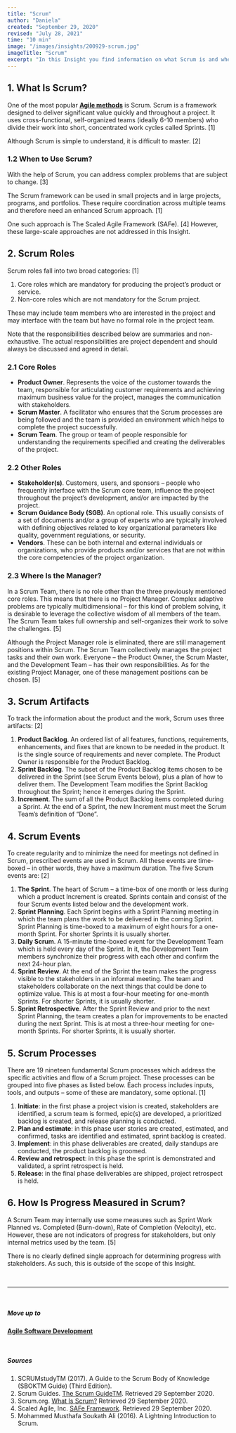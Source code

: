 ```yaml
---
title: "Scrum"
author: "Daniela"
created: "September 29, 2020"
revised: "July 28, 2021"
time: "10 min"
image: "/images/insights/200929-scrum.jpg"
imageTitle: "Scrum"
excerpt: "In this Insight you find information on what Scrum is and when to use it. In addition, it unwraps the Scrum roles, artifacts, events, and processes, and how to measure progress in Scrum."
---
```


## 1. What Is Scrum?

One of the most popular [**Agile methods**](/insights/agile-software-development) is Scrum. Scrum is a framework designed to deliver significant value quickly and throughout a project. It uses cross-functional, self-organized teams (ideally 6-10 members) who divide their work into short, concentrated work cycles called Sprints. [1]

Although Scrum is simple to understand, it is difficult to master. [2]

### 1.2 When to Use Scrum?

With the help of Scrum, you can address complex problems that are subject to change. [3]

The Scrum framework can be used in small projects and in large projects, programs, and portfolios. These require coordination across multiple teams and therefore need an enhanced Scrum approach. [1]

One such approach is The Scaled Agile Framework (SAFe). [4] However, these large-scale approaches are not addressed in this Insight.

## 2. Scrum Roles

Scrum roles fall into two broad categories: [1]
1. Core roles which are mandatory for producing the project’s product or service. 
2. Non-core roles which are not mandatory for the Scrum project. 

These may include team members who are interested in the project and may interface with the team but have no formal role in the project team. 

Note that the responsibilities described below are summaries and non-exhaustive. The actual responsibilities are project dependent and should always be discussed and agreed in detail.

### 2.1 Core Roles

- **Product Owner**. Represents the voice of the customer towards the team, responsible for articulating customer requirements and achieving maximum business value for the project, manages the communication with stakeholders.
- **Scrum Master**. A facilitator who ensures that the Scrum processes are being followed and the team is provided an environment which helps to complete the project successfully.
- **Scrum Team**. The group or team of people responsible for understanding the requirements specified and creating the deliverables of the project.

### 2.2 Other Roles

- **Stakeholder(s)**. Customers, users, and sponsors – people who frequently interface with the Scrum core team, influence the project throughout the project’s development, and/or are impacted by the project.
- **Scrum Guidance Body (SGB)**. An optional role. This usually consists of a set of documents and/or a group of experts who are typically involved with defining objectives related to key organizational parameters like quality, government regulations, or security.
- **Vendors**. These can be both internal and external individuals or organizations, who provide products and/or services that are not within the core competencies of the project organization.

### 2.3 Where Is the Manager?

In a Scrum Team, there is no role other than the three previously mentioned core roles. This means that there is no Project Manager. Complex adaptive problems are typically multidimensional – for this kind of problem solving, it is desirable to leverage the collective wisdom of all members of the team. The Scrum Team takes full ownership and self-organizes their work to solve the challenges. [5]

Although the Project Manager role is eliminated, there are still management positions within Scrum. The Scrum Team collectively manages the project tasks and their own work. Everyone – the Product Owner, the Scrum Master, and the Development Team – has their own responsibilities. As for the existing Project Manager, one of these management positions can be chosen. [5]

## 3. Scrum Artifacts

To track the information about the product and the work, Scrum uses three artifacts: [2]

1. **Product Backlog**. An ordered list of all features, functions, requirements, enhancements, and fixes that are known to be needed in the product. It is the single source of requirements and never complete. The Product Owner is responsible for the Product Backlog.
2. **Sprint Backlog**. The subset of the Product Backlog items chosen to be delivered in the Sprint (see Scrum Events below), plus a plan of how to deliver them. The Development Team modifies the Sprint Backlog throughout the Sprint; hence it emerges during the Sprint.
3. **Increment**. The sum of all the Product Backlog items completed during a Sprint. At the end of a Sprint, the new Increment must meet the Scrum Team’s definition of “Done”.

## 4. Scrum Events
To create regularity and to minimize the need for meetings not defined in Scrum, prescribed events are used in Scrum. All these events are time-boxed – in other words, they have a maximum duration. The five Scrum events are: [2]

1. **The Sprint**. The heart of Scrum – a time-box of one month or less during which a product Increment is created. Sprints contain and consist of the four Scrum events listed below and the development work.
2. **Sprint Planning**. Each Sprint begins with a Sprint Planning meeting in which the team plans the work to be delivered in the coming Sprint. Sprint Planning is time-boxed to a maximum of eight hours for a one-month Sprint. For shorter Sprints it is usually shorter.
3. **Daily Scrum**. A 15-minute time-boxed event for the Development Team which is held every day of the Sprint. In it, the Development Team members synchronize their progress with each other and confirm the next 24-hour plan.
4. **Sprint Review**. At the end of the Sprint the team makes the progress visible to the stakeholders in an informal meeting. The team and stakeholders collaborate on the next things that could be done to optimize value. This is at most a four-hour meeting for one-month Sprints. For shorter Sprints, it is usually shorter.
5. **Sprint Retrospective**. After the Sprint Review and prior to the next Sprint Planning, the team creates a plan for improvements to be enacted during the next Sprint. This is at most a three-hour meeting for one-month Sprints. For shorter Sprints, it is usually shorter.

## 5. Scrum Processes

There are 19 nineteen fundamental Scrum processes which address the specific activities and flow of a Scrum project. These processes can be grouped into five phases as listed below. Each process includes inputs, tools, and outputs – some of these are mandatory, some optional. [1]

1. **Initiate**: in the first phase a project vision is created, stakeholders are identified, a scrum team is formed, epic(s) are developed, a prioritized backlog is created, and release planning is conducted.
2. **Plan and estimate**: in this phase user stories are created, estimated, and confirmed, tasks are identified and estimated, sprint backlog is created.
3. **Implement**: in this phase deliverables are created, daily standups are conducted, the product backlog is groomed.
4. **Review and retrospect**: in this phase the sprint is demonstrated and validated, a sprint retrospect is held.
5. **Release**: in the final phase deliverables are shipped, project retrospect is held.

## 6. How Is Progress Measured in Scrum?

A Scrum Team may internally use some measures such as Sprint Work Planned vs. Completed (Burn-down), Rate of Completion (Velocity), etc. However, these are not indicators of progress for stakeholders, but only internal metrics used by the team. [5]

There is no clearly defined single approach for determining progress with stakeholders. As such, this is outside of the scope of this Insight.

&nbsp;

***
&nbsp;

##### Move up to

[**Agile Software Development**](/insights/agile-software-development)

&nbsp;

##### Sources

1. SCRUMstudyTM (2017). A Guide to the Scrum Body of Knowledge (SBOKTM Guide) (Third Edition).
2. Scrum Guides. [The Scrum GuideTM](https://scrumguides.org/scrum-guide.html). Retrieved 29 September 2020.
3. Scrum.org. [What Is Scrum?](https://www.scrum.org/resources/what-is-scrum) Retrieved 29 September 2020.
4. Scaled Agile, Inc. [SAFe Framework](https://www.scaledagileframework.com/). Retrieved 29 September 2020.
5. Mohammed Musthafa Soukath Ali (2016). A Lightning Introduction to Scrum.